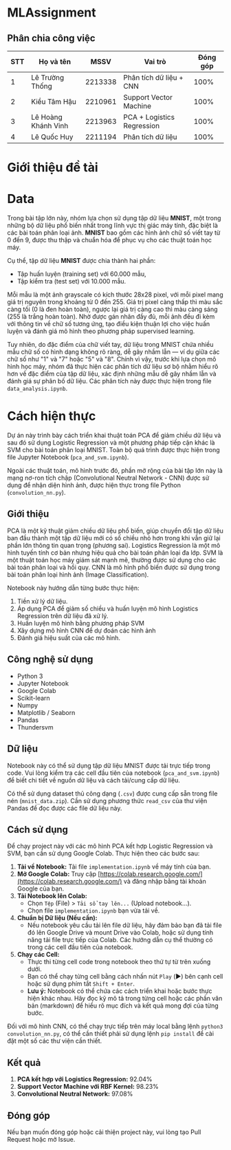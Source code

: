 # MLAssignment

## Phân chia công việc

| STT | Họ và tên           | MSSV    | Vai trò                                                                                                                                  | Đóng góp |
| --- | ------------------- | ------- | ---------------------------------------------------------------------------------------------------------------------------------------- | ------------------- |
| 1   | Lê Trường Thống   | 2213338 | Phân tích dữ liệu + CNN                                                                                            | 100%               |
| 2   | Kiều Tâm Hậu        | 2210961 | Support Vector Machine                                                                                        | 100%                 |
| 3   | Lê Hoàng Khánh Vinh | 2213963 | PCA + Logistics Regression                                                                                        | 100%                 |
| 4   | Lê Quốc Huy | 2211194 | Phân tích dữ liệu                                                                                        | 100%                 |

# Giới thiệu đề tài

# Data

Trong bài tập lớn này, nhóm lựa chọn sử dụng tập dữ liệu **MNIST**, một trong những bộ dữ liệu phổ biến nhất trong lĩnh vực thị giác máy tính, đặc biệt là các bài toán phân loại ảnh. **MNIST** bao gồm các hình ảnh chữ số viết tay từ 0 đến 9, được thu thập và chuẩn hóa để phục vụ cho các thuật toán học máy.

Cụ thể, tập dữ liệu **MNIST** được chia thành hai phần:
- Tập huấn luyện (training set) với 60.000 mẫu,
- Tập kiểm tra (test set) với 10.000 mẫu.

Mỗi mẫu là một ảnh grayscale có kích thước 28x28 pixel, với mỗi pixel mang giá trị nguyên trong khoảng từ 0 đến 255. Giá trị pixel càng thấp thì màu sắc càng tối (0 là đen hoàn toàn), ngược lại giá trị càng cao thì màu càng sáng (255 là trắng hoàn toàn). Nhờ được gán nhãn đầy đủ, mỗi ảnh đều đi kèm với thông tin về chữ số tương ứng, tạo điều kiện thuận lợi cho việc huấn luyện và đánh giá mô hình theo phương pháp supervised learning.

Tuy nhiên, do đặc điểm của chữ viết tay, dữ liệu trong MNIST chứa nhiều mẫu chữ số có hình dạng không rõ ràng, dễ gây nhầm lẫn — ví dụ giữa các chữ số như "1" và "7" hoặc "5" và "8". Chính vì vậy, trước khi lựa chọn mô hình học máy, nhóm đã thực hiện các phân tích dữ liệu sơ bộ nhằm hiểu rõ hơn về đặc điểm của tập dữ liệu, xác định những mẫu dễ gây nhầm lẫn và đánh giá sự phân bố dữ liệu. Các phân tích này được thực hiện trong file `data_analysis.ipynb`.

# Cách hiện thực

Dự án này trình bày cách triển khai thuật toán PCA để giảm chiều dữ liệu và sau đó sử dụng Logistic Regression và một phương pháp tiếp cận khác là SVM cho bài toán phân loại MNIST. Toàn bộ quá trình được thực hiện trong file Jupyter Notebook (`pca_and_svm.ipynb`).

Ngoài các thuật toán, mô hình trước đó, phần mở rộng của bài tập lớn này là mạng nơ-ron tích chập (Convolutional Neutral Network - CNN) được sử dụng để nhận diện hình ảnh, được hiện thực trong file Python (`convolution_nn.py`). 

## Giới thiệu

PCA là một kỹ thuật giảm chiều dữ liệu phổ biến, giúp chuyển đổi tập dữ liệu ban đầu thành một tập dữ liệu mới có số chiều nhỏ hơn trong khi vẫn giữ lại phần lớn thông tin quan trọng (phương sai). Logistics Regression là một mô hình tuyến tính cơ bản nhưng hiệu quả cho bài toán phân loại đa lớp. SVM là một thuật toán học máy giám sát mạnh mẽ, thường được sử dụng cho các bài toán phân loại và hồi quy. CNN là mô hình phổ biến được sử dụng trong bài toán phân loại hình ảnh (Image Classification).

Notebook này hướng dẫn từng bước thực hiện:
1.  Tiền xử lý dữ liệu.
2.  Áp dụng PCA để giảm số chiều và huấn luyện mô hình Logistics Regression trên dữ liệu đã xử lý.
3.  Huấn luyện mô hình bằng phương pháp SVM
4.  Xây dựng mô hình CNN để dự đoán các hình ảnh
5.  Đánh giá hiệu suất của các mô hình.

## Công nghệ sử dụng

*   Python 3
*   Jupyter Notebook
*   Google Colab
*   Scikit-learn 
*   Numpy
*   Matplotlib / Seaborn
*   Pandas
*   Thundersvm

## Dữ liệu

Notebook này có thể sử dụng tập dữ liệu MNIST được tải trực tiếp trong code. Vui lòng kiểm tra các cell đầu tiên của notebook (`pca_and_svm.ipynb`) để biết chi tiết về nguồn dữ liệu và cách tải/cung cấp dữ liệu.

Có thể sử dụng dataset thủ công dạng (`.csv`) được cung cấp sẵn trong file nén (`mnist_data.zip`). Cần sử dụng phương thức `read_csv` của thư viện Pandas để đọc được các file dữ liệu này.

## Cách sử dụng

Để chạy project này với các mô hình PCA kết hợp Logistic Regression và SVM, bạn cần sử dụng Google Colab. Thực hiện theo các bước sau:

1.  **Tải về Notebook:** Tải file `implementation.ipynb` về máy tính của bạn.
2.  **Mở Google Colab:** Truy cập [https://colab.research.google.com/](https://colab.research.google.com/) và đăng nhập bằng tài khoản Google của bạn.
3.  **Tải Notebook lên Colab:**
    *   Chọn `Tệp` (File) > `Tải sổ tay lên...` (Upload notebook...).
    *   Chọn file `implementation.ipynb` bạn vừa tải về.
4.  **Chuẩn bị Dữ liệu (Nếu cần):**
    *   Nếu notebook yêu cầu tải lên file dữ liệu, hãy đảm bảo bạn đã tải file đó lên Google Drive và mount Drive vào Colab, hoặc sử dụng tính năng tải file trực tiếp của Colab. Các hướng dẫn cụ thể thường có trong các cell đầu tiên của notebook.
5.  **Chạy các Cell:**
    *   Thực thi từng cell code trong notebook theo thứ tự từ trên xuống dưới.
    *   Bạn có thể chạy từng cell bằng cách nhấn nút `Play` (▶️) bên cạnh cell hoặc sử dụng phím tắt `Shift + Enter`.
    *   **Lưu ý:** Notebook có thể chứa các cách triển khai hoặc bước thực hiện khác nhau. Hãy đọc kỹ mô tả trong từng cell hoặc các phần văn bản (markdown) để hiểu rõ mục đích và kết quả mong đợi của từng bước.

Đối với mô hình CNN, có thể chạy trực tiếp trên máy local bằng lệnh `python3 convolution_nn.py`, có thể cần thiết phải sử dụng lệnh `pip install` để cài đặt một số các thư viện cần thiết.  

## Kết quả

1. **PCA kết hợp với Logistics Regression:** 92.04%
2. **Support Vector Machine với RBF Kernel:** 98.23%
3. **Convolutional Neutral Network:** 97.08%

## Đóng góp

Nếu bạn muốn đóng góp hoặc cải thiện project này, vui lòng tạo Pull Request hoặc mở Issue.
